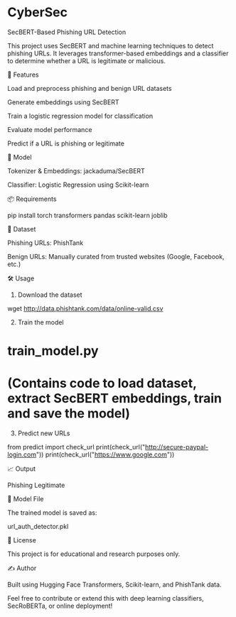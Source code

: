 # CyberSec

SecBERT-Based Phishing URL Detection

This project uses SecBERT and machine learning techniques to detect phishing URLs. It leverages transformer-based embeddings and a classifier to determine whether a URL is legitimate or malicious.

🚀 Features

Load and preprocess phishing and benign URL datasets

Generate embeddings using SecBERT

Train a logistic regression model for classification

Evaluate model performance

Predict if a URL is phishing or legitimate

🧠 Model

Tokenizer & Embeddings: jackaduma/SecBERT

Classifier: Logistic Regression using Scikit-learn

📦 Requirements

pip install torch transformers pandas scikit-learn joblib

📂 Dataset

Phishing URLs: PhishTank

Benign URLs: Manually curated from trusted websites (Google, Facebook, etc.)

🛠️ Usage

1. Download the dataset

wget http://data.phishtank.com/data/online-valid.csv

2. Train the model

# train_model.py
# (Contains code to load dataset, extract SecBERT embeddings, train and save the model)

3. Predict new URLs

from predict import check_url
print(check_url("http://secure-paypal-login.com"))
print(check_url("https://www.google.com"))

📈 Output

Phishing
Legitimate

💾 Model File

The trained model is saved as:

url_auth_detector.pkl

📄 License

This project is for educational and research purposes only.

✍️ Author

Built using Hugging Face Transformers, Scikit-learn, and PhishTank data.

Feel free to contribute or extend this with deep learning classifiers, SecRoBERTa, or online deployment!

